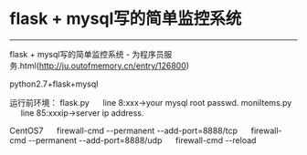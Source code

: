 # flask + mysql写的简单监控系统

---

flask + mysql写的简单监控系统 - 为程序员服务.html(http://ju.outofmemory.cn/entry/126800)

python2.7+flask+mysql

运行前环境：
flask.py
$~~~~$ line 8:xxx->your mysql root passwd.
moniItems.py
$~~~~$ line 85:xxxip->server ip address.

CentOS7
$~~~~$ firewall-cmd --permanent --add-port=8888/tcp
$~~~~$ firewall-cmd --permanent --add-port=8888/udp
$~~~~$ firewall-cmd --reload
